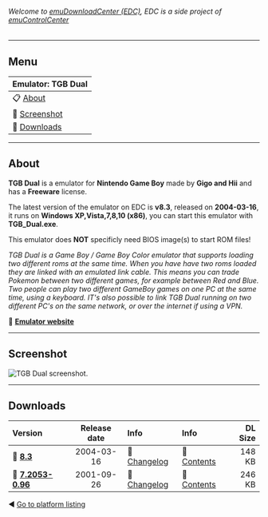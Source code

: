 ###### Welcome to [emuDownloadCenter (EDC)](https://github.com/PhoenixInteractiveNL/emuDownloadCenter/wiki/), EDC is a side project of [emuControlCenter](https://github.com/PhoenixInteractiveNL/emuControlCenter/wiki/)
***
## Menu
| **Emulator: TGB Dual** |
|:---------|
| :clipboard: [About](#about) |
| :sunrise: [Screenshot](#screenshot) |
| :floppy_disk: [Downloads](#downloads) |
***
## About
**TGB Dual** is a emulator for **Nintendo Game Boy** made by **Gigo and Hii** and has a **Freeware** license.

The latest version of the emulator on EDC is **v8.3**, released on **2004-03-16**, it runs on **Windows XP,Vista,7,8,10 (x86)**, you can start this emulator with **TGB_Dual.exe**.

This emulator does **NOT** specificly need BIOS image(s) to start ROM files!

_TGB Dual is a Game Boy / Game Boy Color emulator that supports loading two different roms at the same time. When you have have two roms loaded they are linked with an emulated link cable. This means you can trade Pokemon between two different games, for example between Red and Blue. Two people can play two different GameBoy games on one PC at the same time, using a keyboard. IT's also possible to link TGB Dual running on two different PC's on the same network, or over the internet if using a VPN._

:link: [**Emulator website**](http://gigo.retrogames.com/)
***
## Screenshot
![](https://raw.githubusercontent.com/PhoenixInteractiveNL/emuDownloadCenter/master/hooks/tgbdual/screen.jpg "TGB Dual screenshot.")
***
## Downloads
| Version  | Release date  | Info       | Info       | DL Size    |
|:---------|:-------------:|:-----------|:-----------|-----------:|
| :floppy_disk: [**8.3**](https://github.com/PhoenixInteractiveNL/edc-repo0003/raw/master/tgbdual/8.3.7z) | 2004-03-16 | :page_facing_up: [Changelog](https://github.com/PhoenixInteractiveNL/edc-repo0003/blob/master/tgbdual/8.3_changelog.txt) | :mag_right: [Contents](https://github.com/PhoenixInteractiveNL/edc-repo0003/blob/master/tgbdual/8.3_contents.txt) | 148 KB |
| :floppy_disk: [**7.2053-0.96**](https://github.com/PhoenixInteractiveNL/edc-repo0003/raw/master/tgbdual/7.2053-0.96.7z) | 2001-09-26 | :page_facing_up: [Changelog](https://github.com/PhoenixInteractiveNL/edc-repo0003/blob/master/tgbdual/7.2053-0.96_changelog.txt) | :mag_right: [Contents](https://github.com/PhoenixInteractiveNL/edc-repo0003/blob/master/tgbdual/7.2053-0.96_contents.txt) | 246 KB |

:arrow_backward: [Go to platform listing](https://github.com/PhoenixInteractiveNL/emuDownloadCenter/wiki/EDC-Platform-List)
